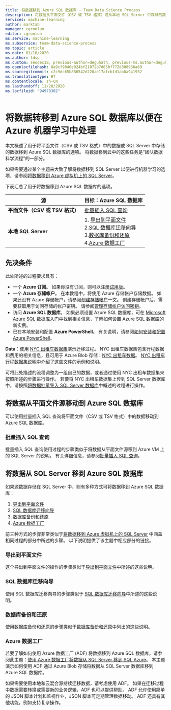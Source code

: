 ```yaml
---
title: 将数据移到 Azure SQL 数据库 - Team Data Science Process
description: 将数据从平面文件（CSV 或 TSV 格式）或从本地 SQL Server 中存储的数据移到 Azure SQL 数据库。
services: machine-learning
author: marktab
manager: cgronlun
editor: cgronlun
ms.service: machine-learning
ms.subservice: team-data-science-process
ms.topic: article
ms.date: 01/10/2020
ms.author: tdsp
ms.custom: seodec18, previous-author=deguhath, previous-ms.author=deguhath
ms.openlocfilehash: 8a9cf9846e024bf21072b7d65bf772d808936a69
ms.sourcegitcommit: c2c9dc65b886542d220ae17afcb1d1ab0a941932
ms.translationtype: HT
ms.contentlocale: zh-CN
ms.lasthandoff: 11/20/2020
ms.locfileid: "94978302"
---
```

# <a name="move-data-to-an-azure-sql-database-for-azure-machine-learning"></a>将数据转移到 Azure SQL 数据库以便在 Azure 机器学习中处理

本文概述了用于将平面文件（CSV 或 TSV 格式）中的数据或 SQL Server 中存储的数据移到 Azure SQL 数据库的选项。 将数据移到云中的这些任务是“团队数据科学流程”的一部分。

如果需要通过某个主题来大致了解将数据移到 SQL Server 以便进行机器学习的选项，请参阅[将数据移到 Azure 虚拟机上的 SQL Server](move-sql-server-virtual-machine.md)。

下表汇总了用于将数据移到 Azure SQL 数据库的选项。

| <b>源</b> | <b>目标：Azure SQL 数据库</b> |
| --- | --- |
| <b>平面文件（CSV 或 TSV 格式）</b> |[批量插入 SQL 查询](#bulk-insert-sql-query) |
| <b>本地 SQL Server</b> |1. [导出到平面文件](#export-flat-file)<br> 2.[SQL 数据库迁移向导](#insert-tables-bcp)<br> 3.[数据库备份和还原](#db-migration)<br> 4.[Azure 数据工厂](#adf) |

## <a name="prerequisites"></a><a name="prereqs"></a>先决条件
此处所述的过程要求具有：

* 一个 **Azure 订阅**。 如果你没有订阅，则可以注册[试用版](https://www.azure.cn/pricing/1rmb-trial/)。
* 一个 **Azure 存储帐户**。 在本教程中，将使用 Azure 存储帐户存储数据。 如果还没有 Azure 存储帐户，请参阅[创建存储帐户](../../storage/common/storage-account-create.md)一文。 创建存储帐户后，需要获取用于访问存储的帐户密钥。 请参阅[管理存储帐户访问密钥](../../storage/common/storage-account-keys-manage.md)。
* 访问 **Azure SQL 数据库**。 如果必须设置 Azure SQL 数据库，可在 [Microsoft Azure SQL 数据库入门](../../azure-sql/database/single-database-create-quickstart.md)中找到相关信息，了解如何设置 Azure SQL 数据库的新实例。
* 已在本地安装和配置 **Azure PowerShell**。 有关说明，请参阅[如何安装和配置 Azure PowerShell](https://docs.microsoft.com/powershell/azure/)。

**Data**：使用 [NYC 出租车数据集](https://chriswhong.com/open-data/foil_nyc_taxi/)演示迁移过程。 NYC 出租车数据集包含行程数据和费用的相关信息，且可用于 Azure Blob 存储：[NYC 出租车数据](https://www.andresmh.com/nyctaxitrips/)。 [NYC 出租车行程数据集说明](sql-walkthrough.md#dataset)中介绍了这些文件的示例和说明。

可将此处描述的流程调整为一组自己的数据，或者通过使用 NYC 出租车数据集来按照所述的步骤进行操作。 若要将 NYC 出租车数据集上传到 SQL Server 数据库中，请按照[将数据批量导入 SQL Server 数据库](sql-walkthrough.md#dbload)中概述的过程进行操作。

## <a name="moving-data-from-a-flat-file-source-to-an-azure-sql-database"></a><a name="file-to-azure-sql-database"></a>将数据从平面文件源移动到 Azure SQL 数据库
可以使用批量插入 SQL 查询将平面文件（CSV 或 TSV 格式）中的数据移动到 Azure SQL 数据库。

### <a name="bulk-insert-sql-query"></a><a name="bulk-insert-sql-query"></a>批量插入 SQL 查询
批量插入 SQL 查询使用过程的步骤类似于将数据从平面文件源移到 Azure VM 上的 SQL Server 的说明。 有关详细信息，请参阅[批量插入 SQL 查询](move-sql-server-virtual-machine.md#insert-tables-bulkquery)。

## <a name="moving-data-from-sql-server-to-an-azure-sql-database"></a><a name="sql-on-prem-to-sazure-sql-database"></a> 将数据从 SQL Server 移到 Azure SQL 数据库
如果源数据存储在 SQL Server 中，则有多种方式可将数据移到 Azure SQL 数据库：

1. [导出到平面文件](#export-flat-file)
2. [SQL 数据库迁移向导](#insert-tables-bcp)
3. [数据库备份和还原](#db-migration)
4. [Azure 数据工厂](#adf)

前三种方式的步骤非常类似于[将数据移到 Azure 虚拟机上的 SQL Server](move-sql-server-virtual-machine.md) 中涵盖相同过程的部分中所述的步骤。 以下说明提供了该主题中相应部分的链接。

### <a name="export-to-flat-file"></a><a name="export-flat-file"></a>导出到平面文件
这个导出到平面文件的操作的步骤类似于[导出到平面文件](move-sql-server-virtual-machine.md#export-flat-file)中所述的这些说明。

### <a name="sql-database-migration-wizard"></a><a name="insert-tables-bcp"></a>SQL 数据库迁移向导
使用 SQL 数据库迁移向导的步骤类似于 [SQL 数据库迁移向导](move-sql-server-virtual-machine.md#sql-migration)中所述的这些说明。

### <a name="database-back-up-and-restore"></a><a name="db-migration"></a>数据库备份和还原
使用数据库备份和还原的步骤类似于[数据库备份和还原](move-sql-server-virtual-machine.md#sql-backup)中列出的这些说明。

### <a name="azure-data-factory"></a><a name="adf"></a>Azure 数据工厂
若要了解如何使用 Azure 数据工厂 (ADF) 将数据移到 Azure SQL 数据库，请参阅此主题：[使用 Azure 数据工厂将数据从 SQL Server 移到 SQL Azure](move-sql-azure-adf.md)。 本主题演示如何使用 ADF 通过 Azure Blob 存储将数据从 SQL Server 数据库移到 Azure SQL 数据库。

如果需要使用本地和云混合源持续迁移数据，请考虑使用 ADF。  如果在迁移过程中数据需要转换或需要新的业务逻辑，ADF 也可以提供帮助。 ADF 允许使用简单的 JSON 脚本计划和监视作业，JSON 脚本可定期管理数据移动。 ADF 还具有其他功能，例如支持复杂操作。
